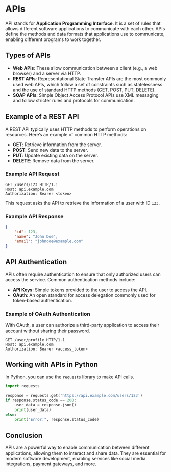 
# APIs

API stands for **Application Programming Interface**. It is a set of rules that allows different software applications to communicate with each other. APIs define the methods and data formats that applications use to communicate, enabling different programs to work together.

## Types of APIs

- **Web APIs**: These allow communication between a client (e.g., a web browser) and a server via HTTP.
- **REST APIs**: Representational State Transfer APIs are the most commonly used web APIs, which follow a set of constraints such as statelessness and the use of standard HTTP methods (GET, POST, PUT, DELETE).
- **SOAP APIs**: Simple Object Access Protocol APIs use XML messaging and follow stricter rules and protocols for communication.

## Example of a REST API

A REST API typically uses HTTP methods to perform operations on resources. Here’s an example of common HTTP methods:

- **GET**: Retrieve information from the server.
- **POST**: Send new data to the server.
- **PUT**: Update existing data on the server.
- **DELETE**: Remove data from the server.

### Example API Request

```http
GET /users/123 HTTP/1.1
Host: api.example.com
Authorization: Bearer <token>
```

This request asks the API to retrieve the information of a user with ID `123`.

### Example API Response

```json
{
    "id": 123,
    "name": "John Doe",
    "email": "johndoe@example.com"
}
```

## API Authentication

APIs often require authentication to ensure that only authorized users can access the service. Common authentication methods include:

- **API Keys**: Simple tokens provided to the user to access the API.
- **OAuth**: An open standard for access delegation commonly used for token-based authentication.

### Example of OAuth Authentication

With OAuth, a user can authorize a third-party application to access their account without sharing their password.

```http
GET /user/profile HTTP/1.1
Host: api.example.com
Authorization: Bearer <access_token>
```

## Working with APIs in Python

In Python, you can use the `requests` library to make API calls.

```python
import requests

response = requests.get('https://api.example.com/users/123')
if response.status_code == 200:
    user_data = response.json()
    print(user_data)
else:
    print("Error:", response.status_code)
```

## Conclusion

APIs are a powerful way to enable communication between different applications, allowing them to interact and share data. They are essential for modern software development, enabling services like social media integrations, payment gateways, and more.
